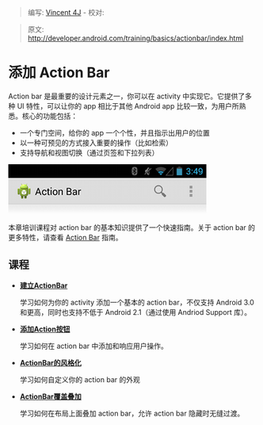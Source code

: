 > 编写: [Vincent 4J](http://github.com/vincent4j) - 校对:

> 原文: <http://developer.android.com/training/basics/actionbar/index.html>

# 添加 Action Bar

Action bar 是最重要的设计元素之一，你可以在 activity 中实现它。它提供了多种 UI 特性，可以让你的 app 相比于其他 Android app 比较一致，为用户所熟悉。核心的功能包括：
- 一个专门空间，给你的 app 一个个性，并且指示出用户的位置
- 以一种可预见的方式接入重要的操作（比如检索）
- 支持导航和视图切换（通过页签和下拉列表）

![actionbar-actions](actionbar-actions.png)

本章培训课程对 action bar 的基本知识提供了一个快速指南。关于 action bar 的更多特性，请查看 [Action Bar](https://developer.android.com/guide/topics/ui/actionbar.html) 指南。

## 课程

* [**建立ActionBar**](setting-up.html)

  学习如何为你的 activity 添加一个基本的 action bar，不仅支持 Android 3.0 和更高，同时也支持不低于 Android 2.1（通过使用 Andriod Support 库）。


* [**添加Action按钮**](adding-buttons.html)

  学习如何在 action bar 中添加和响应用户操作。


* [**ActionBar的风格化**](styling.html)

  学习如何自定义你的 action bar 的外观


* [**ActionBar覆盖叠加**](overlaying.html)

  学习如何在布局上面叠加 action bar，允许 action bar 隐藏时无缝过渡。
